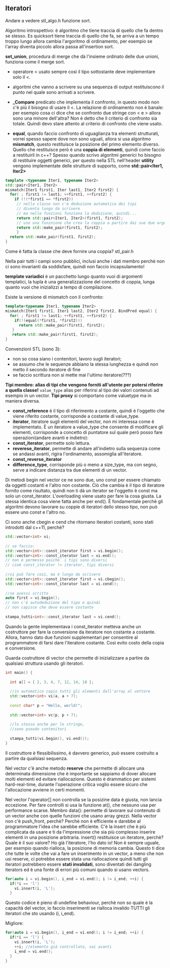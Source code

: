 ## Iteratori ##

Andare a vedere stl_algo.h funzione sort.

Algoritmo introspettivo: è algoritmo che tiene traccia di quello che fa dentro se stesso. Es quicksort tiene traccia di quello che fa, se arriva a un tempo troppo lungo allora cambia l'argoritmo di ordinamento, per esempio se l'array diventa piccolo allora passa all'insertion sort.

**set_union**, procedura di merge che dà l'insieme ordinato delle due unioni, funziona come il merge sort. 
* operatore < usato sempre così il tipo sottostante deve implementare solo il <.
* algoritmi che vanno a scrivere su una sequenza di output restituiscono il punto nel quale sono arrivati a scrivere.
* **_Compare** predicato che implementa il confronto, in questo modo non c'è più il bisogno di usare il <. La relazione di ordinamento non è banale: per esempio cosa ci dice che se confronto due stringe con < e > allora sono una minore dell'altra? Non è detto che il criterio di confronto sia totale. Quindi devo stare attento al criterio di confronto che viene usato.

* **equal**, quando faccio confronto di uguaglianza tra elementi strutturati, vorrei spesso sapere dove non sono uguali, allora si usa algoritmo **mismatch**, questo restituisce la posizione del primo elemento diverso. Quello che restituisce però è una **coppia di elementi**, quindi come faccio a restituirli in c++? Spesso quando scrivo algoritmi generici ho bisogno di restituire oggetti generici, per questo nella STL nell'header **utility** vengono implementate delle strutture di supporto, come **std::pair<Iter1, Iter2>**

```c++
template <typename Iter1, typename Iter2>
std::pair<Iter1, Iter2>
mismatch(Iter1 first1, Iter last1, Iter2 first2) {
  for( ; first1 != last1; ++first1, ++first2) {
    if (!(*first1 == *first2))
	 // nella classe non c'è deduzione automatica dei tipi
	 // diventa lungo da scrivere
	 // ma nelle funzioni funziona la deduzione, quindi...
	 return std::pair<Iter1, Iter2>(first1, first2);
	 // uso una funznione che crea la coppia a partire dai sue due argomenti
	 return std::make_pair(first1, first2);
	 }
  return std::make_pair(first1, first2);
}
```

Come è fatta la classe che deve fornire una coppia? stl_pair.h

Nella pair tutti i campi sono pubblici, inclusi anche i dati membro perchè non ci sono invarianti da soddisfare, quindi non faccio incapsulamento!

**template variadici** è un pacchetto lungo quanto vuoi di argomenti templatici, la tupla è una generalizzazione del concetto di coppia, lunga quanto vuoi che inizializzi a tempo di compilazione.

Esiste la versione di mismatch con il confronto:

``` c++
template<typename Iter1, typename Iter2>
mismatch(Iter1 first1, Iter1 last2, Iter2 first2, BindPred equal) {
  for( ; first1 != last1; ++first1, ++first2) {
    if(!(equal(*first1, *first2)))
	  return std::make_pair(first1, first2);
   }
   return std::make_pair(first1, first2);
}
```
Convenzioni STL (sono 3):
* non so cosa siano i contenitori, lavoro sugli iteratori;
* se assumo che le sequenze abbiano la stessa lunghezza e quindi non metto il secondo iteratore di fine
* se faccio scrittura non si mette mai l'ultimo iteratore(???)

**Tipi membro:** **alias di tipi che vengono forniti all'utente per potersi riferire a quella classe!** `value_type` alias per riferirsi al tipo dei valori contenuti ad esempio in un vector.
**Tipi proxy** si comportano come valuetype ma in maniera diversa.
* **const_reference** è il tipo di riferimento a costante, quindi è l'oggetto che viene riferito costante, corrisponde a costante di value_type.
* **iterator**, iteratore sugli elementi del vector, non mi interessa come è implementato. È un iteratore a value_type che consente di modificare gli elementi, corrisponde a concetto di puntatore sul quale però posso fare operazioni(andare avanti e indietro):
* **const_iterator**, permette solo lettura.
* **reverese_iterator**, permette di andare all'indietro sulla sequenza come se andassi avanti, rigira l'ordinamento, assomiglia all'iteratore.
* **const_reverse_iterator**
* **difference_type**, corrisponde più o meno a size_type, ma con segno, serve a indicare distanza tra due elementi di un vector.

Di metodi begin nel vector ce ne sono due, uno const per essere chiamato da oggetti costanti e l'altro non costante. Ciò che cambia è il tipo di iteratore fornito come risultato, quindi non ti dà un iterator se l'oggetto è const ma solo un const_iterator. L'overloading viene usato per fare la cosa giusta. La stessa identica cosa viene fatta anche per end(). È fondamentale perchè gli algoritmi devono lavorare su coppie di iteratori dello stesso tipo, non può essere uno const e l'altro no. 

Ci sono anche cbegin e cend che ritornano iteratori costanti, sono stati introdotti dal c++11, perchè?

```c++
std::vector<int> vi;
	
// se faccio:
std::vector<int>::const_iterator first = vi.begin();
std::vector<int>::const_iterator last = vi.end();
// non è permesso poiche` i tipi sono diversi
// cioè const_iterator != iterator, tipi diversi
	
//si può fare così, ma è lungo da scrivere
std::vector<int>::const_iterator first = vi.cbegin();
std::vector<int>::const_iterator last = vi.cend();
	
//se avessi scritto
auto first = vi.begin();
// non c'è autodeduzione del tipo e quindi 
// non capisce che deve essere costante
	
stampa_tutti<int>::const_iterator last = vi.cend();

```
Quando la gente implementava i const_iterator metteva anche un costruttore per fare la  conversione da iteratore non costante a costante. Allora, hanno dato due funzioni supplementari per consentire al programmatore di farsi dare l'iteratore costante. Così evito costo della copia e conversione.

Guarda costruttore di vector che permette di inizializzare a partire da qualsiasi struttura usando gli iteratori.

```c++
int main() {
  
  int a[] = { 2, 3, 4, 7, 12, 14, 18 };
  
  //in automatico copio tutti gli elementi dall'array al vettore
  std::vector<int> vi(a, a + 7);
  
  const char* p = "Hello, world!";
  
  std::vector<int> vc(p, p + 7);
  
  //lo stesso anche per le stringe,
  //sono pseudo contenitori
  
  stampa_tutti(vi.begin(), vi.end());
}
```
Il costruttore è flessibilissimo, è davvero generico, può essere costruito a partire da qualsiasi sequenza.

Nel vector c'è anche metodo **reserve** che permette di allocare una determinata dimensione che è importante se sappiamo di dover allocare molti elementi ed evitare riallocazione. Questo è drammatico per sistemi hard-real-time, durante l'operazione critica voglio essere sicuro che l'allocazione avviene in certi momenti.

Nel vector l'operator[] non controlla se la posizine data è giusta, non lancia eccezione. Per fare controlli si usa la funzione at(), che nessuno usa per performance scarse.
Membro data(): permette di lavorare sul contenuto di un vector anche con quelle funzioni che usano array grezzi.
Nella vector non c'è push_front, perchè? Perchè non è efficiente e darebbe al programmatore l'idea che sarebbe efficiente. C'è la insert che è più complicata da usare e ti da l'impressione che sia più complesso inserire elementi in una posizione arbitraria. insert() restituisce un iteratore, perchè? Quale è il suo valore? Ho già l'iteratore, l'ho dato io! Non è sempre uguale, per esempio quando rialloca, la posizione di memoria cambia. Questo ti dice che tutte le volte che vai a fare un inserimento in un vector, a meno che non usi reserve, ci potrebbe essere stata una riallocazione quindi tutti gli iteratori potrebbero essere **stati invalidati**, sono diventati dei dangling iterators ed è una fonte di errori più comuni quando si usano vectors. 

```c++
for(auto i = vi.begin(), i_end = vi.end(); i != i_end; ++i) {
  if(*i == 'l')
    vi.insert(i, 'L');
  }
```
Questo codice è pieno di undefine behaviour, perchè non so quale è la capacità del vector, io faccio inserimenti se rialloca invalido TUTTI gli iteratori che sto usando (i, i_end).

Migliore:

```c++
for(auto i = vi.begin(), i_end = vi.end(); i != i_end; ++i) {
  if(*i == 'l') {
    vi.insert(i, 'L');
	++i; //elemento già controllato, vai avanti
	i_end = vi.end();
  }
}
```
